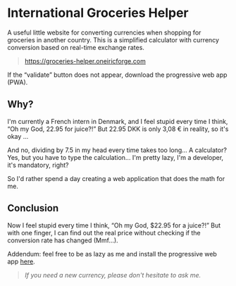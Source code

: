 # International Groceries Helper
A useful little website for converting currencies when shopping for groceries in another country.
This is a simplified calculator with currency conversion based on real-time exchange rates.
> https://groceries-helper.oneiricforge.com

If the “validate” button does not appear, download the progressive web app (PWA).

## Why?
I'm currently a French intern in Denmark, and I feel stupid every time I think, “Oh my God, 22.95 for juice?!” But 22.95 DKK is only 3,08 € in reality, so it's okay ...

And no, dividing by 7.5 in my head every time takes too long... A calculator? Yes, but you have to type the calculation... I'm pretty lazy, I'm a developer, it's mandatory, right?

So I'd rather spend a day creating a web application that does the math for me.

## Conclusion
Now I feel stupid every time I think, “Oh my God, $22.95 for a juice?!” But with one finger, I can find out the real price without checking if the conversion rate has changed (Mmf...).

Addendum: feel free to be as lazy as me and install the progressive web app [here](https://groceries-helper.oneiricforge.com).

> _If you need a new currency, please don't hesitate to ask me._
